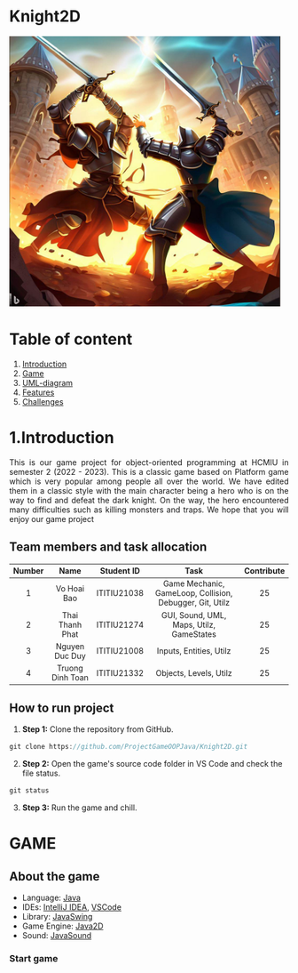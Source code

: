 # Knight2D
![backgroundgame](postergame.png)


# Table of content
1. [Introduction](#Introduction)
2. [Game](#Game)
3. [UML-diagram](#UML-diagram)
4. [Features](#Features)
5. [Challenges](#Challenges)
# 1.Introduction
<div style = "text-align: justify">
This is our game project for object-oriented programming at HCMIU in semester 2 (2022 - 2023). This is a classic game based on Platform game which is very popular among people all over the world. We have edited them in a classic style with the main character being a hero who is on the way to find and defeat the dark knight. On the way, the hero encountered many difficulties such as killing monsters and traps. We hope that you will enjoy our game project
</div>


## Team members and task allocation
| Number |   Name   | Student ID | Task | Contribute|
| :----: | :------: | :--------: |:----------------------------------------------:|:------------:|
|   1    |   Vo Hoai Bao   |   ITITIU21038   |Game Mechanic, GameLoop, Collision, Debugger, Git, Utilz   |      25      |
|   2    |   Thai Thanh Phat   |   ITITIU21274   |  GUI, Sound, UML, Maps, Utilz, GameStates     |      25      |
|   3    |   Nguyen Duc Duy    |   ITITIU21008   |Inputs, Entities, Utilz               |      25      |
|   4    |   Truong Dinh Toan   |   ITITIU21332   |        Objects, Levels, Utilz          |      25      |




## How to run project


1. **Step 1:** Clone the repository from GitHub.
```c
git clone https://github.com/ProjectGameOOPJava/Knight2D.git
```
2. **Step 2:** Open the game's source code folder in VS Code and check the file status.
```c
git status
```
3. **Step 3:** Run the game and chill.
   
# GAME
## About the game
- Language: [Java](https://www.java.com/en/)
- IDEs: [IntelliJ IDEA](https://www.jetbrains.com/idea/), [VSCode](https://code.visualstudio.com/)
- Library: [JavaSwing](https://docs.oracle.com/javase/tutorial/uiswing/)
- Game Engine: [Java2D](https://docs.oracle.com/javase/7/docs/api/java/awt/Graphics2D.html)
- Sound: [JavaSound](https://docs.oracle.com/javase/7/docs/api/javax/sound/sampled/Clip.html)
  
### Start game


